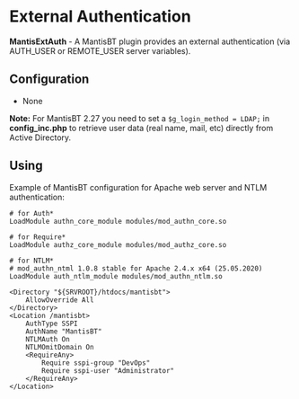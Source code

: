 # External Authentication

**MantisExtAuth** - A MantisBT plugin provides an external authentication (via AUTH_USER or REMOTE_USER server variables).

## Configuration

- None

**Note:** For MantisBT 2.27 you need to set a `$g_login_method = LDAP;` in **config_inc.php** to retrieve user data (real name, mail, etc) directly from Active Directory.

## Using

Example of MantisBT configuration for Apache web server and NTLM authentication:

```
# for Auth*
LoadModule authn_core_module modules/mod_authn_core.so

# for Require*
LoadModule authz_core_module modules/mod_authz_core.so

# for NTLM* 
# mod_authn_ntml 1.0.8 stable for Apache 2.4.x x64 (25.05.2020)
LoadModule auth_ntlm_module modules/mod_authn_ntlm.so

<Directory "${SRVROOT}/htdocs/mantisbt">
	AllowOverride All
</Directory>
<Location /mantisbt>
	AuthType SSPI
	AuthName "MantisBT"
	NTLMAuth On
	NTLMOmitDomain On
	<RequireAny>
		Require sspi-group "DevOps"
		Require sspi-user "Administrator"
	</RequireAny>
</Location>
```